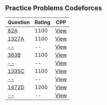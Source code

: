 ## Practice Problems Codeforces

|Question  | Rating | CPP |                                                
|--------- | ---------- | --- |
|[82A](https://codeforces.com/problemset/problem/82/A)|1100|[View](CPP/82A.cp)|
|[1327A](https://codeforces.com/problemset/problem/1327/A)|1100|[View](CPP/1327A.cp)|
|[--](--)|--|[View](--)|
|[363B](https://codeforces.com/problemset/problem/363/B)|1100|[View](CPP/363B.cp)|
|[--](--)|--|[View](--)|
|[1335C](https://codeforces.com/problemset/problem/1335/C)|1100|[View](CPP/1335C.cp)|
|[--](--)|--|[View](--)|
|[1472D](https://codeforces.com/problemset/problem/1472/D)|1200|[View](CPP/1472D.cp)|
|[--](--)|--|[View](--)|
